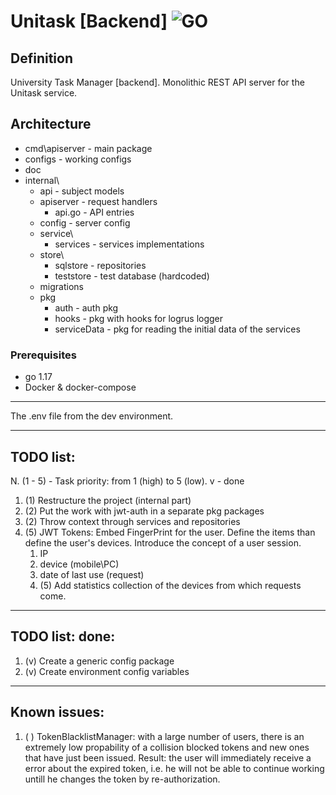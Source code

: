 # Unitask [Backend] ![GO][go-badge]

[go-badge]: https://img.shields.io/github/go-mod/go-version/SleepyIntoxicator/unitask-backend?style=plastic

## Definition

University Task Manager [backend].
Monolithic REST API server for the Unitask service.

## Architecture

- cmd\apiserver - main package
- configs -  working configs
- doc
- internal\
  - api - subject models 
  - apiserver - request handlers
    - api.go - API entries
  - config - server config
  - service\
    - services - services implementations
  - store\
    - sqlstore - repositories
    - teststore - test database (hardcoded)
  - migrations
  - pkg
    - auth - auth pkg
    - hooks - pkg with hooks for logrus logger
    - serviceData - pkg for reading the initial data of the services

### Prerequisites
- go 1.17
- Docker & docker-compose

---

The .env file from the dev environment.

----
TODO list:
---
N. (1 - 5) - Task priority: from 1 (high) to 5 (low). v - done

1. (1) Restructure the project (internal part)
2. (2) Put the work with jwt-auth in a separate pkg packages
3. (2) Throw context through services and repositories
4. (5) JWT Tokens: Embed FingerPrint for the user. 
   Define the items than define the user's devices. Introduce the concept of a user session.
   1. IP
   2. device (mobile\PC)
   3. date of last use (request)
   4. (5) Add statistics collection of the devices from which requests come.

---
TODO list: done:
---
1. (v) Create a generic config package
2. (v) Create environment config variables

---
Known issues:
---

1. ( ) TokenBlacklistManager: with a large number of users, there is an extremely low propability of a collision
    blocked tokens and new ones that have just been issued.
    Result: the user will immediately receive a error about the expired token, i.e. he will not be able to continue
    working untill he changes the token by re-authorization.